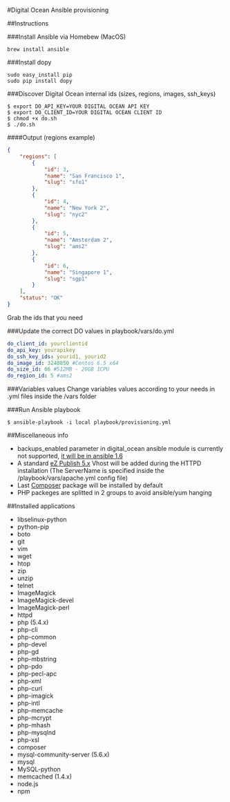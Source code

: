 #Digital Ocean Ansible provisioning

##Instructions

###Install Ansible via Homebew (MacOS)
```shell
brew install ansible
```

###Install dopy
```shell
sudo easy_install pip
sudo pip install dopy
```
###Discover Digital Ocean internal ids (sizes, regions, images, ssh_keys)

```shell
$ export DO_API_KEY=YOUR DIGITAL OCEAN API KEY
$ export DO_CLIENT_ID=YOUR DIGITAL OCEAN CLIENT ID
$ chmod +x do.sh
$ ./do.sh
```
####Output (regions example)
```json
{
    "regions": [
        {
            "id": 3,
            "name": "San Francisco 1",
            "slug": "sfo1"
        },
        {
            "id": 4,
            "name": "New York 2",
            "slug": "nyc2"
        },
        {
            "id": 5,
            "name": "Amsterdam 2",
            "slug": "ams2"
        },
        {
            "id": 6,
            "name": "Singapore 1",
            "slug": "sgp1"
        }
    ],
    "status": "OK"
}
```
Grab the ids that you need

###Update the correct DO values in playbook/vars/do.yml

```yml
do_client_id: yourclientid
do_api_key: yourapikey
do_ssh_key_ids: yourid1, yourid2
do_image_id: 3240850 #Centos 6.5 x64
do_size_id: 66 #512MB - 20GB 1CPU
do_region_id: 5 #ams2
```

###Variables values
Change variables values according to your needs in .yml files inside the /vars folder

###Run Ansible playbook
```shell
$ ansible-playbook -i local playbook/provisioning.yml
```

##Miscellaneous info
* backups_enabled parameter in digital_ocean ansible module is currently not supported, [it will be in ansible 1.6](http://docs.ansible.com/digital_ocean_module.html)
* A standard [eZ Publish 5.x](http://confluence.ez.no) Vhost will be added during the HTTPD installation (The ServerName is specified inside the /playbook/vars/apache.yml config file)
* Last [Composer](http://getcomposer.com) package will be installed by default
* PHP packeges are splitted in 2 groups to avoid ansible/yum hanging

##Installed applications
* libselinux-python
* python-pip
* boto
* git
* vim
* wget
* htop
* zip
* unzip
* telnet
* ImageMagick
* ImageMagick-devel
* ImageMagick-perl
* httpd
* php (5.4.x)
* php-cli
* php-common
* php-devel
* php-gd
* php-mbstring
* php-pdo
* php-pecl-apc
* php-xml
* php-curl
* php-imagick
* php-intl
* php-memcache
* php-mcrypt
* php-mhash
* php-mysqlnd
* php-xsl
* composer
* mysql-community-server (5.6.x)
* mysql
* MySQL-python
* memcached (1.4.x)
* node.js
* npm
